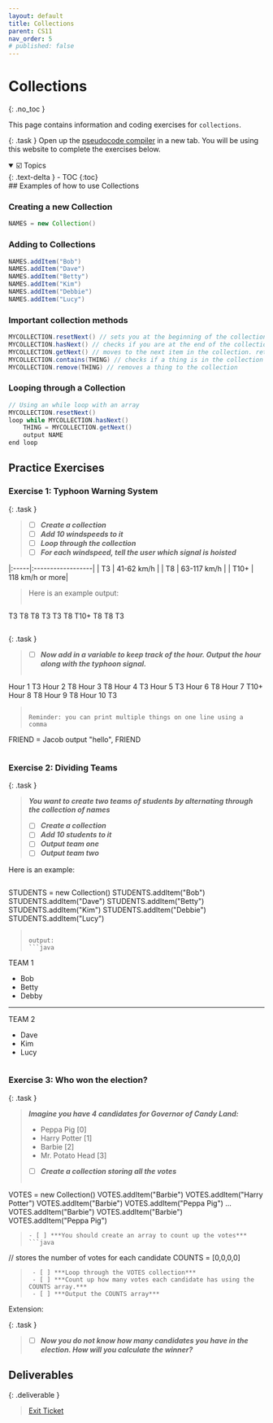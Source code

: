 ```yaml
---
layout: default
title: Collections 
parent: CS11
nav_order: 5
# published: false
---
```


# Collections
{: .no_toc }

This page contains information and coding exercises for `collections`.

{: .task }
Open up the [pseudocode compiler](http://ibcomp.fis.edu/pseudocode/pcode.html) in a new tab. You will be using this website to complete the exercises below.


<details open markdown="block">
  <summary>
    ☑️ Topics
  </summary>
  {: .text-delta }
- TOC
{:toc}
</details>
## Examples of how to use Collections

### Creating a new Collection
```java
NAMES = new Collection()
```
### Adding to Collections
```java
NAMES.addItem("Bob")
NAMES.addItem("Dave")
NAMES.addItem("Betty")
NAMES.addItem("Kim")
NAMES.addItem("Debbie")
NAMES.addItem("Lucy")
```

### Important collection methods
```java
MYCOLLECTION.resetNext() // sets you at the beginning of the collection
MYCOLLECTION.hasNext() // checks if you are at the end of the collection. returns true/false
MYCOLLECTION.getNext() // moves to the next item in the collection. returns the next item
MYCOLLECTION.contains(THING) // checks if a thing is in the collection
MYCOLLECTION.remove(THING) // removes a thing to the collection
```

### Looping through a Collection

```java
// Using an while loop with an array
MYCOLLECTION.resetNext()
loop while MYCOLLECTION.hasNext()
    THING = MYCOLLECTION.getNext()
    output NAME
end loop
```

## Practice Exercises

### Exercise 1: Typhoon Warning System

{: .task }
>  - [ ] ***Create a collection***
>  - [ ] ***Add 10 windspeeds to it***
>  - [ ] ***Loop through the collection***  
>  - [ ] ***For each windspeed, tell the user which signal is hoisted***  
>
|:-----|:------------------|
| T3 | 41-62 km/h | 
| T8 | 63-117 km/h |
| T10+ | 118 km/h or more| 
>
>Here is an example output:
>```
T3
T8
T8
T3
T3
T8
T10+
T8
T8
T3
>```

{: .task }
> - [ ] ***Now add in a variable to keep track of the hour. Output the hour along with the typhoon signal.***
>
>```
Hour 1 T3
Hour 2 T8
Hour 3 T8
Hour 4 T3
Hour 5 T3
Hour 6 T8
Hour 7 T10+
Hour 8 T8
Hour 9 T8
Hour 10 T3
>```
>
> Reminder: you can print multiple things on one line using a comma
>```
FRIEND = Jacob
output "hello", FRIEND
>```

### Exercise 2: Dividing Teams

{: .task }
> ***You want to create two teams of students by alternating through the collection of names***
>  - [ ] ***Create a collection***
>  - [ ] ***Add 10 students to it***
>  - [ ] ***Output team one***
>  - [ ] ***Output team two***
>
Here is an example:
>```java
STUDENTS = new Collection()
STUDENTS.addItem("Bob")
STUDENTS.addItem("Dave")
STUDENTS.addItem("Betty")
STUDENTS.addItem("Kim")
STUDENTS.addItem("Debbie")
STUDENTS.addItem("Lucy")
>```
>
>output:
>```java
TEAM 1
- Bob
- Betty
- Debby
-------
TEAM 2
- Dave
- Kim
- Lucy
>```

### Exercise 3: Who won the election?

{: .task }
> ***Imagine you have 4 candidates for Governor of Candy Land:***
> - Peppa Pig [0]
> - Harry Potter [1]
> - Barbie [2]
> - Mr. Potato Head [3]
> - [ ] ***Create a collection storing all the votes***
>```java
VOTES = new Collection()
VOTES.addItem("Barbie")
VOTES.addItem("Harry Potter")
VOTES.addItem("Barbie")
VOTES.addItem("Peppa Pig")
...
VOTES.addItem("Barbie")
VOTES.addItem("Barbie")
VOTES.addItem("Peppa Pig")
>```
> - [ ] ***You should create an array to count up the votes***
>```java
// stores the number of votes for each candidate
COUNTS = [0,0,0,0] 
>```
>  - [ ] ***Loop through the VOTES collection***
>  - [ ] ***Count up how many votes each candidate has using the COUNTS array.***
>  - [ ] ***Output the COUNTS array***
>

Extension:

{: .task }
>  - [ ] ***Now you do not know how many candidates you have in the election. How will you calculate the winner?***


## Deliverables

{: .deliverable }
>[Exit Ticket](https://docs.google.com/forms/d/e/1FAIpQLSeK9IrkYMeBZKYfx_ksAVZJDUCfWqVIGHdtptIxgO3A9OOtvQ/viewform?usp=sf_link)